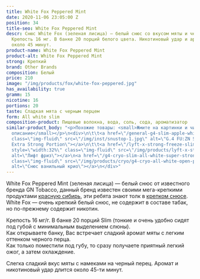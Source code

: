 ```yaml
---
title: White Fox Peppered Mint
date: 2020-11-06 23:05:00 Z
position: 34
title-seo: White Fox Peppered Mint
descr: Снюс White Fox (зеленая лисица) — белый снюс со вкусом мяты и черного перца.
  Крепость 16 мг. В банке 20 порций белого цвета. Никотиновый удар и аромат длится
  около 45 минут.
product-name: White Fox Peppered Mint
product-alt: White Fox Peppered Mint
strong: Крепкий
brand: Other Brands
composition: Белый
price: 210
image: "/img/products/fox/white-fox-peppered.jpg"
has_availability: true
gramm: 15
nicotine: 16
portions: 20
taste: Сладкая мята с черным перцем
form: All white slim
composition-product: Пищевые волокна, вода, соль, сода, ароматизатор
similar-product_body: "<p>Похожие товары: <small>Жмите на картинки и читайте полное
  описание</small></p>\n<div>\n\t\t<a href=\"/general-g4-slim-apple-white\"><img style=\"width:32%\"
  class=\"img-fluid\" src=\"/img/inst/snustop-1.jpg\" alt=\"G.4 FU:ZN Slim All White
  Extra Strong Portion\"></a>\n\t\t<a href=\"/lyft-x-strong-freeze-slim-white\"><img
  style=\"width:32%\" class=\"img-fluid\" src=\"/img/products/lyft-x-strong-freeze-slim-white.png\"
  alt=\"Лифт фриз\"></a>\n<a href=\"/g4-cryo-slim-all-white-super-strong\"><img style=\"width:32%\"
  class=\"img-fluid\" src=\"/img/products/cryo/g4-cryo-all-white-open-portion.jpg\"
  alt=\"Снюс ванильный крио\"></a>\n</div>"
---
```


White Fox Peppered Mint (зеленая лисица) — белый снюс от известного бренда GN Tobacco, данный бренд известен своими мега-крепкими продуктами [красную сибирь](/siberia-white-dry-slim), эти ребята знают толк в [крепком снюсе](/ultra-strong).
White Fox — очень крепкий белый снюс, не содержит в составе табак, но по-прежнему содержит никотин.

Крепость 16 мг/г. В банке 20 порций Slim (тонкие и очень удобно сидят под губой с минимальным выделением слюны).<br>
Как открываете банку, Вас встречает сладкий аромат мяты с легким оттенком черного перца.<br>
Как только поместили под губу, то сразу получаете приятный легкий ожог, а затем охлаждение.

Слегка сладкий вкус мяты с намеками на черный перец. Аромат и никотиновый удар длится около 45-ти минут.